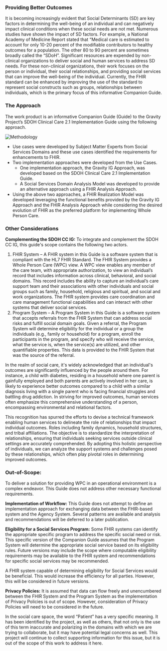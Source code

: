 
### Providing Better Outcomes ###
It is becoming increasingly evident that Social Determinants (SD) are key factors in determining the well-being of an individual and can negatively impact clinical conditions when these social needs are not met. Numerous studies have shown the impact of SD factors. For example, a National Academy of Medicine Report stated that “Medical care is estimated to account for only 10-20 percent of the modifiable contributors to healthy outcomes for a population. The other 80 to 90 percent are sometimes broadly called the “SDoH”. Significant resources are expended by non-clinical organizations to deliver social and human services to address SD needs. For these non-clinical organizations, their work focuses on the person or individual, their social relationships, and providing social services that can improve the well-being of the individual.  Currently, the FHIR standard can be enhanced by improving the use of the standard to represent social constructs such as groups, relationships between individuals, which is the primary focus of this informative Companion Guide.

### The Approach
The work product is an informative Companion Guide (Guide) to the Gravity Project’s SDOH Clinical Care 2.1 Implementation Guide using the following approach.

![Methodology](backgroundApproach.png)

* Use cases were developed by Subject Matter Experts from Social Services Domains and these use cases identified the requirements for enhancements to FHIR.
* Two implementation approaches were developed from the Use Cases.
   * One implementation approach, the Gravity IG  Approach, was developed based on the SDOH Clinical Care 2.1 Implementation Guide.
   * A Social Services Domain Analysis Model was developed to provide an alternative approach using a FHIR Analysis Approach.
* Using the above two approaches, a FHIR Realization Model was developed leveraging the functional benefits provided by the Gravity IG Approach and the FHIR Analysis Approach while considering the desired evolution of FHIR as the preferred platform for implementing Whole Person Care.

### Other Considerations
**Complementing the SDOH CC IG:** To integrate and complement the SDOH CC IG, this guide's scope contains the following two actors.

1. FHIR System – A FHIR system in this Guide is a software system that is compliant with the HL7 FHIR Standard. The FHIR System provides a Whole Person Care (WPC) view. A WPC view enables any member of the care team, with appropriate authorization, to view an individual’s record that includes information across clinical, behavioral, and social domains. This record includes the ability to capture an individual’s care support team and their associations with other individuals and social groups such as family, household, religious and spiritual,  and social and work organizations. The FHIR system provides care coordination and care management functional capabilities and can interact with other systems that deliver social services.
2. Program System – A Program System in this Guide is a software system that accepts referrals from the FHIR System that can address social risks and fulfill social domain goals. Given a referral, the Program System will determine eligibility for the individual or a group the individuals (e.g., family or household) for a program, enroll the participants in the program, and specify who will receive the service, what the service is, when the service(s) are utilized, and other quantifiable properties. This data is provided to the FHIR System that was the source of the referral.
 
In the realm of social care, it's widely acknowledged that an individual's outcomes are significantly influenced by the people around them. For instance, a child with diabetes, residing in a household where one parent is gainfully employed and both parents are actively involved in her care, is likely to experience better outcomes compared to a child with a similar diagnosis living with a single parent who is facing financial struggles and battling drug addiction. In striving for improved outcomes, human services often emphasize this comprehensive understanding of a person, encompassing environmental and relational factors. 

This recognition has spurred the efforts to devise a technical framework enabling human services to delineate the role of relationships that impact individual outcomes. Roles including family dynamics, household structures, and tribal affiliations. The objective is to standardize the interpretation of relationships, ensuring that individuals seeking services outside clinical settings are accurately comprehended. By adopting this holistic perspective of individuals, we can analyze the support systems and challenges posed by these relationships, which often play pivotal roles in determining improved outcomes.

### Out-of-Scope: ##
To deliver a solution for providing WPC in an operational environment is a complex endeavor. This Guide does not address other necessary functional requirements.  

**Implementation of Workflow:** This Guide does not attempt to define an implementation approach for exchanging data between the FHIR-based system and the Agency System. Several patterns are available and analysis and recommendations will be deferred to a later publication.   

**Eligibility for a Social Services Program:** Some FHIR systems can identify the appropriate specific program to address the specific social need or risk. This specific version of the Companion Guide assumes that the Program System will determine the appropriate social service based on its eligibility rules. Future versions may include the scope where computable eligibility requirements may be available to the FHIR system and recommendations for specific social services may be recommended.

A FHIR system capable of determining eligibility for Social Services would be beneficial. This would increase the efficiency for all parties. However, this will be considered in future versions.

**Privacy Policies:** It is assumed that data can flow freely and unencumbered between the FHIR System and the Program System as the implementation of Privacy Policies is out of scope. However, consideration of Privacy Policies will need to be considered in the future.

In the social care space, the word “Patient” has a very specific meaning. It has been identified by the project, as well as others, that not only is the use of this term inaccurate and polarizing in the domains with which we are trying to collaborate, but it may have potential legal concerns as well. This project will continue to collect supporting information for this issue, but it is out of the scope of this work to address it here. 

